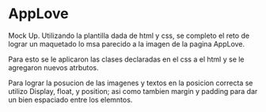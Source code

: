 ﻿# AppLove
Mock Up.
Utilizando la plantilla dada de html y css, se completo el reto de lograr un maquetado lo msa parecido a la imagen de la pagina AppLove.

Para esto se le aplicaron las clases declaradas en el css a el html y se le agregaron nuevos atrbutos.

Para lograr la posucion de las imagenes y textos en la posicion correcta se utilizo Display, float, y position; asi como tambien margin y padding para dar un bien espaciado entre los elemntos.
